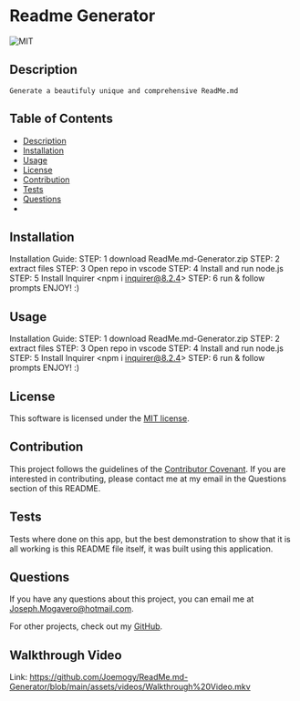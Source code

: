 
  # Readme Generator
  ![MIT](https://img.shields.io/badge/license-MIT-brightgreen)

  ## Description

    Generate a beautifuly unique and comprehensive ReadMe.md
    
  ## Table of Contents

  * [Description](#description)
  * [Installation](#installation)
  * [Usage](#usage)
  * [License](#license)
  * [Contribution](#contribute)
  * [Tests](#tests)
  * [Questions](#questions)
  * 
  ## Installation

  Installation Guide: STEP: 1 download ReadMe.md-Generator.zip STEP: 2 extract files STEP: 3 Open repo in vscode STEP: 4 Install and run node.js STEP: 5 Install Inquirer <npm i inquirer@8.2.4> STEP: 6 run <node index.js> & follow prompts ENJOY! :)

  ## Usage

  Installation Guide: STEP: 1 download ReadMe.md-Generator.zip STEP: 2 extract files STEP: 3 Open repo in vscode STEP: 4 Install and run node.js STEP: 5 Install Inquirer <npm i inquirer@8.2.4> STEP: 6 run <node index.js> & follow prompts ENJOY! :)

  ## License

  This software is licensed under the [MIT license](https://choosealicense.com/licenses/mit/).

  ## Contribution

  This project follows the guidelines of the [Contributor Covenant](https://www.contributor-covenant.org/version/2/0/code_of_conduct/). If you are interested in contributing, please contact me at my email in the Questions section of this README.
    

  ## Tests

  Tests where done on this app, but the best demonstration to show that it is all working is this README file itself, it was built using this application.

  ## Questions

  If you have any questions about this project, you can email me at Joseph.Mogavero@hotmail.com.
  
  For other projects, check out my [GitHub](https://github.com/Joemogy).

  ## Walkthrough Video

  Link: https://github.com/Joemogy/ReadMe.md-Generator/blob/main/assets/videos/Walkthrough%20Video.mkv
